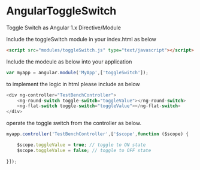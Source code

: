 # AngularToggleSwitch
Toggle Switch as Angular 1.x Directive/Module

Include the toggleSwitch module in your index.html as below

```HTML
<script src="modules/toggleSwitch.js" type="text/javascript"></script>
```
Include the modeule as below into your application
```Javascript
var myapp = angular.module('MyApp',['toggleSwitch']);
```
to implement the logic in html please include as below 
```Javascript
<div ng-controller="TestBenchController">
    <ng-round-switch toggle-switch="toggleValue"></ng-round-switch>
    <ng-flat-switch toggle-switch="toggleValue"></ng-flat-switch>
</div>
```

operate the toggle switch from the controller as below. 
```Javascript
myapp.controller('TestBenchController',['$scope',function ($scope) {

	$scope.toggleValue = true; // toggle to ON state
	$scope.toggleValue = false; // toggle to OFF state
    
}]);
```
